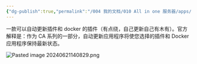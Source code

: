 ```yaml
---
{"dg-publish":true,"permalink":"/004 我的文档/010 All in one 服务器/apps/CA Application Auto Update 自动更新/","dgPassFrontmatter":true,"created":"2024-06-21T16:16:25.054+08:00","updated":"2024-06-21T16:17:12.172+08:00"}
---
```



一款可以自动更新插件和 docker 的插件（有点绕，自己更新自己有木有）。官方解释是：作为 CA 系列的一部分，自动更新应用程序将使您选择的插件和 Docker 应用程序保持最新状态。

![Pasted image 20240621140829.png](/img/user/$/$Sys999%20Attachment/Pasted%20image%2020240621140829.png)

